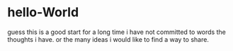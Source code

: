 # hello-World
guess this is a good start
for a long time i have not committed to words the thoughts i have. or the many ideas i would like to find a way to share.
